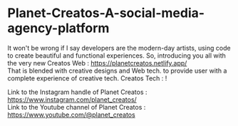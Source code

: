 # Planet-Creatos-A-social-media-agency-platform
It won't be wrong if I say developers are the modern-day artists, using code to create beautiful and functional experiences. So, introducing you all with the very new Creatos Web : https://planetcreatos.netlify.app/  
That is blended with creative designs and Web tech. to provide user with a complete experience of creative tech. Creatos Tech : !  

Link to the Instagram handle of Planet Creatos : https://www.instagram.com/planet_creatos/  
Link to the Youtube channel of Planet Creatos : https://www.youtube.com/@planet_creatos

